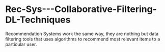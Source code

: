 # Rec-Sys---Collaborative-Filtering-DL-Techniques
Recommendation Systems work the same way, they are nothing but data filtering tools that uses algorithms to recommend most relevant items to a particular user.
